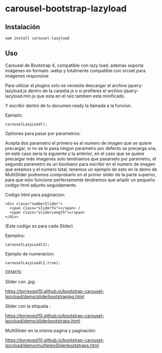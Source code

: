 # carousel-bootstrap-lazyload

## Instalación

```
npm install carousel-lazyload
```
## Uso

Carousel de Bootstrap 4, compatible con lazy load, ademas soporta imágenes en formato .webp y totalmente compatible con srcset para imágenes responsive

Para utilizar el plugins solo se necesita descargar el archivo jquery-lazyload.js dentro de la carpeta js o si prefieres el archivo jquery-lazyload.min.js que esta en el raiz tambien esta minificado.

Y escribir dentro de tu documen.ready la llamada a la funcion.

Ejemplo:

```
carouselLazyLoad();
```
Optiones para pasar por parametros:

Acepta dos parametro el primero es el numero de imagen que se quiere precargar, si no se le pasa ningun parametro por defecto se precarga una, en este caso seria la siguiente y la anterior, en el caso que se quiere precargar más imagenes solo tendriamos que pasarselo por parametro, el segundo parametro es un booleano para escribir en el numero de imagen que estamos y el numero total, tenemos un ejemplo de esto en la demo de MultiSlider podremos comprobarlo en el primer slider de la parte superior, para que esto funcione perfectamente tendremos que añadir un pequeño codigo html adjunto seguidamente.

Codigo html para paginacion:
```
<div class="numberSlider">
  <span class="sliderTo"></span> /
  <span class="sliderLength"></span>
</div>
```
(Este codigo es para cada Slider)

Ejemplos:
```
carouselLazyLoad(2);
```
Ejemplo de numeracion:
```
carouselLazyLoad(1,true);
```
DEMOS:

Slider con .jpg:

https://torresgol10.github.io/bootstrap-carousel-lazyload/demo/sliderbootstrapjpg.html

Slider con la etiqueta <picture>:

https://torresgol10.github.io/bootstrap-carousel-lazyload/demo/sliderbootstraps.html

MultiSlider en la misma pagina y paginación:

https://torresgol10.github.io/bootstrap-carousel-lazyload/demo/multiplesSliderbootstraps.html
